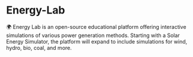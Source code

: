 # Energy-Lab
🌍 Energy Lab is an open-source educational platform offering interactive simulations of various power generation methods. Starting with a Solar Energy Simulator, the platform will expand to include simulations for wind, hydro, bio, coal, and more. 
